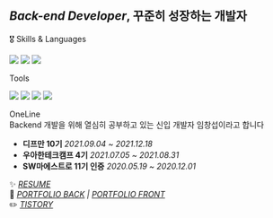 ## *Back-end Developer*, 꾸준히 성장하는 개발자

  🎖️ Skills & Languages
<p>
<img src="https://img.shields.io/badge/Java-007396?style=flat-square&logo=Java&logoColor=white"/>
  <img src="https://img.shields.io/badge/typescript-3178C6?style=flat-square&logo=typescript&logoColor=white"/>
  <img src="https://img.shields.io/badge/Android Studio-3DDC84?style=flat-square&logo=androidstudio&logoColor=white"/>
    <br />
  <p>
    Tools
  </p>
  <p >
    <img src="https://img.shields.io/badge/amazonaws-232F3E?style=flat-square&logo=amazonaws&logoColor=white"/>
    <img src="https://img.shields.io/badge/mysql-4479A1?style=flat-square&logo=mysql&logoColor=white"/>
    <img src="https://img.shields.io/badge/git-F05032?style=flat-square&logo=git&logoColor=white"/>
    <img src="https://img.shields.io/badge/github-181717?style=flat-square&logo=github&logoColor=white"/>
  </p>
</p>

<p>
  OneLine
  <br />
  Backend 개발을 위해 열심히 공부하고 있는 신입 개발자 임창섭이라고 합니다
</p>


* **디프만 10기** <I>2021.09.04 ~ 2021.12.18</I> 
* **우아한테크캠프 4기** <I>2021.07.05 ~ 2021.08.31</I>
* **SW마에스트로 11기 인증** <I>2020.05.19 ~ 2020.12.01</I>

✨  <I>[RESUME](https://experienced-acrylic-7c5.notion.site/Backend-1a3864ab4c5f4af7bbfdd8aaadbbed0d)</I>    
🌱  <I>[PORTFOLIO BACK](https://github.com/jaehyeon502/festivalProject_back) | [PORTFOLIO FRONT](https://github.com/jaehyeon502/festivalProject_front)</I>      
✏️  <I>[TISTORY](https://nemnem-lifestory.tistory.com/)</I>
